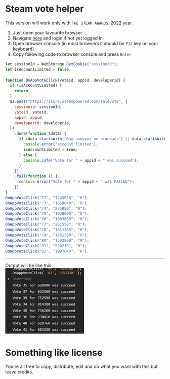 # Steam vote helper

This version will work only with `THE STEAM AWARDS`. 2022 year.

1. Just open your favourite browser
2. Navigate [here](https://store.steampowered.com/steamawards) and login if not yet logged in
3. Open browser console (in most browsers it should be `F12` key on your keyboard)
4. Copy following code to browser console and press `Enter`  
```js
let sessionId = WebStorage.GetCookie("sessionid");
let isAccountLimited = false;

function OnAppVoteClick(voteid, appid, developerid) {
  if (isAccountLimited) {
    return;
  }
  $J.post("https://store.steampowered.com/salevote", {
    sessionid: sessionId,
    voteid: voteid,
    appid: appid,
    developerid: developerid,
  })
    .done(function (data) {
      if (data.startsWith("Ваш аккаунт не отвечает") || data.startsWith("Your account does")) {
        console.error("account limited");
        isAccountLimited = true;
      } else {
        console.info("Vote for " + appid + " was succeed");
      }
    })
    .fail(function () {
      console.error("Vote for " + appid + " was FAILED");
    });
}
OnAppVoteClick("72", "1245620", "0");
OnAppVoteClick("73", "1659040", "0");
OnAppVoteClick("74", "275850", "0");
OnAppVoteClick("75", "1938090", "0");
OnAppVoteClick("76", "1063660", "0");
OnAppVoteClick("77", "261550", "0");
OnAppVoteClick("78", "1811260", "0");
OnAppVoteClick("79", "1761390", "0");
OnAppVoteClick("80", "1593500", "0");
OnAppVoteClick("81", "920210", "0");
OnAppVoteClick("82", "1997040", "0");
```

---

Output will be like this:  
![output image](sample_output.png)

# Something like license
You're all free to copy, distribute, edit and do what you want with this but leave credits.
